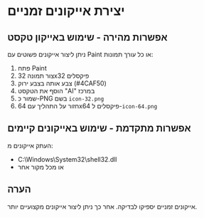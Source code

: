 # יצירת אייקונים זמניים

## אפשרות מהירה - שימוש באייקון טקסט
ניתן ליצור אייקונים פשוטים עם Paint או כל עורך תמונות:

1. פתח Paint
2. צור תמונה 32x32 פיקסלים
3. צבע אותה בצבע ירוק (#4CAF50)
4. הוסף את הטקסט "AI" במרכז
5. שמור כ-PNG בשם `icon-32.png`
6. חזור על התהליך עם 64x64 פיקסלים ל-`icon-64.png`

## אפשרות מתקדמת - שימוש באייקונים קיימים
העתק אייקונים מ:
- C:\Windows\System32\shell32.dll
- או מכל מקור אחר

## הערה
אייקונים זמניים יספיקו לבדיקה. אחר כך ניתן ליצור אייקונים מקצועיים יותר.


















